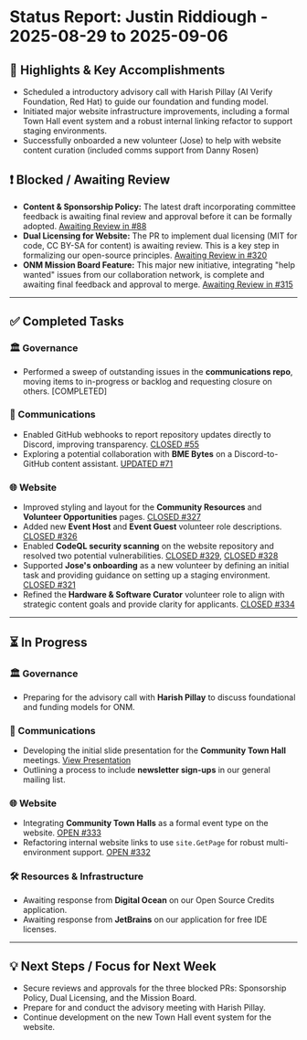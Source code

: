 # Status Report: Justin Riddiough - 2025-08-29 to 2025-09-06 

## 🎯 Highlights & Key Accomplishments
- Scheduled a introductory advisory call with Harish Pillay (AI Verify Foundation, Red Hat) to guide our foundation and funding model.
- Initiated major website infrastructure improvements, including a formal Town Hall event system and a robust internal linking refactor to support staging environments.
- Successfully onboarded a new volunteer (Jose) to help with website content curation (included comms support from Danny Rosen)

## ❗ Blocked / Awaiting Review
*   **Content & Sponsorship Policy:** The latest draft incorporating committee feedback is awaiting final review and approval before it can be formally adopted. [Awaiting Review in #88](https://github.com/open-neuromorphic/communications/pull/88)
*   **Dual Licensing for Website:** The PR to implement dual licensing (MIT for code, CC BY-SA for content) is awaiting review. This is a key step in formalizing our open-source principles. [Awaiting Review in #320](https://github.com/open-neuromorphic/open-neuromorphic.github.io/pull/320)
*   **ONM Mission Board Feature:** This major new initiative, integrating "help wanted" issues from our collaboration network, is complete and awaiting final feedback and approval to merge. [Awaiting Review in #315](https://github.com/open-neuromorphic/open-neuromorphic.github.io/pull/315)

---

## ✅ Completed Tasks

### 🏛️ Governance
- Performed a sweep of outstanding issues in the **communications repo**, moving items to in-progress or backlog and requesting closure on others. [COMPLETED]

### 📣 Communications
- Enabled GitHub webhooks to report repository updates directly to Discord, improving transparency. [CLOSED #55](https://github.com/open-neuromorphic/communications/issues/55)
- Exploring a potential collaboration with **BME Bytes** on a Discord-to-GitHub content assistant. [UPDATED #71](https://github.com/open-neuromorphic/communications/issues/71)

### 🌐 Website
- Improved styling and layout for the **Community Resources** and **Volunteer Opportunities** pages. [CLOSED #327](https://github.com/open-neuromorphic/open-neuromorphic.github.io/pull/327)
- Added new **Event Host** and **Event Guest** volunteer role descriptions. [CLOSED #326](https://github.com/open-neuromorphic/open-neuromorphic.github.io/pull/326)
- Enabled **CodeQL security scanning** on the website repository and resolved two potential vulnerabilities. [CLOSED #329](https://github.com/open-neuromorphic/open-neuromorphic.github.io/pull/329), [CLOSED #328](https://github.com/open-neuromorphic/open-neuromorphic.github.io/pull/328)
- Supported **Jose's onboarding** as a new volunteer by defining an initial task and providing guidance on setting up a staging environment. [CLOSED #321](https://github.com/open-neuromorphic/open-neuromorphic.github.io/issues/321)
- Refined the **Hardware & Software Curator** volunteer role to align with strategic content goals and provide clarity for applicants. [CLOSED #334](https://github.com/open-neuromorphic/open-neuromorphic.github.io/pull/334)

---

## ⏳ In Progress

### 🏛️ Governance
- Preparing for the advisory call with **Harish Pillay** to discuss foundational and funding models for ONM.

### 📣 Communications
- Developing the initial slide presentation for the **Community Town Hall** meetings. [View Presentation](https://visioninit.dev/th/)
- Outlining a process to include **newsletter sign-ups** in our general mailing list.

### 🌐 Website
- Integrating **Community Town Halls** as a formal event type on the website. [OPEN #333](https://github.com/open-neuromorphic/open-neuromorphic.github.io/issues/333)
- Refactoring internal website links to use `site.GetPage` for robust multi-environment support. [OPEN #332](https://github.com/open-neuromorphic/open-neuromorphic.github.io/issues/332)

### 🛠️ Resources & Infrastructure
- Awaiting response from **Digital Ocean** on our Open Source Credits application.
- Awaiting response from **JetBrains** on our application for free IDE licenses.

---

## 💡 Next Steps / Focus for Next Week
- Secure reviews and approvals for the three blocked PRs: Sponsorship Policy, Dual Licensing, and the Mission Board.
- Prepare for and conduct the advisory meeting with Harish Pillay.
- Continue development on the new Town Hall event system for the website.
